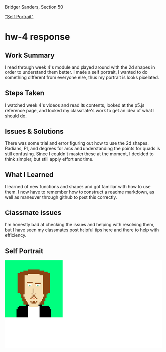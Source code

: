 Bridger Sanders, Section 50

["Self Portrait"](https://bridger-sanders.github.io/120-work/hw-4)

# hw-4 response

## Work Summary

I read through week 4's module and played around with the 2d shapes in order to understand them better. I made a self portrait, I wanted to do something different from everyone else, thus my portrait is looks pixelated.

## Steps Taken

I watched week 4's videos and read its contents, looked at the p5.js reference page, and looked my classmate's
work to get an idea of what I should do.

## Issues & Solutions

There was some trial and error figuring out how to use the 2d shapes. Radians, PI, and degrees for arcs and understanding the points for quads is still confusing. Since I couldn't master these at the moment, I decided to think simpler, but still apply effort and time.

## What I Learned

I learned of new functions and shapes and got familiar with how to use them. I now have to remember how to construct a readme markdown, as well as maneuver through github to post this correctly.

## Classmate Issues

I'm honestly bad at checking the issues and helping with resolving them, but I have seen my classmates post helpful tips here and there to help with efficiency.

## Self Portrait

![Self Portait](images/20181602_self_portrait.png)
